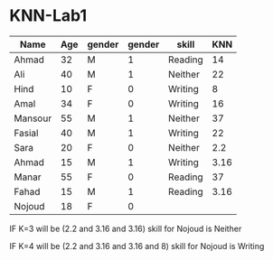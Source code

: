 # KNN-Lab1

| Name    | Age | gender | gender |skill | KNN|
| ------------- | ----|-------|----------|---------|------------------------------------------- |
Ahmad | 32 |M|1 |Reading |14
Ali | 40 |M|1|Neither |22
Hind | 10 |F|0|Writing |8
Amal |34|F|0| Writing|16
Mansour  | 55 |M|1|Neither|37
Fasial | 40 |M|1|Writing|22
Sara | 20 |F|0|Neither|2.2
Ahmad | 15 |M|1|Writing|3.16
Manar | 55 |F|0|Reading|37
Fahad|15|M|1|Reading|3.16
Nojoud |18|F|0|


IF K=3 will be (2.2 and 3.16 and 3.16)
skill for Nojoud is Neither

IF K=4 will be (2.2 and 3.16 and 3.16 and 8)
skill for Nojoud is Writing
